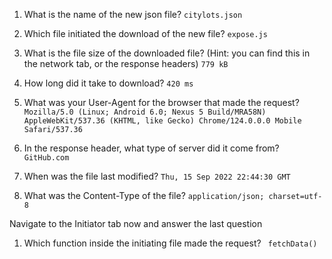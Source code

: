 1. What is the name of the new json file?
    ```citylots.json```

2. Which file initiated the download of the new file?
    ```expose.js```

3. What is the file size of the downloaded file? (Hint: you can find this in the network tab, or the response headers)
    ```779 kB```

4. How long did it take to download?
    ```420 ms```

5. What was your User-Agent for the browser that made the request?
    ```Mozilla/5.0 (Linux; Android 6.0; Nexus 5 Build/MRA58N) AppleWebKit/537.36 (KHTML, like Gecko) Chrome/124.0.0.0 Mobile Safari/537.36```

6. In the response header, what type of server did it come from?
    ```GitHub.com```

7. When was the file last modified?
    ```Thu, 15 Sep 2022 22:44:30 GMT```

8. What was the Content-Type of the file?
    ```application/json; charset=utf-8```

Navigate to the Initiator tab now and answer the last question

1. Which function inside the initiating file made the request?
    ``` fetchData()```